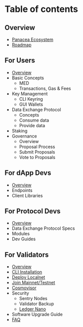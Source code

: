 # Table of contents

## Overview

* [Panacea Ecosystem](about-panacea/panacea-ecosystem.md)
* [Roadmap](about-panacea/roadmap.md)

## For Users

* [Overview](users/overview.md)
* Basic Concepts
  * MED
  * Transactions, Gas & Fees
* Key Management
  * CLI Keyring
  * GUI Wallets
* Data Exchange Protocol
  * Concepts
  * Consume data
  * Provide data
* Staking
* Governance
  * Overview
  * Proposal Process
  * Submit Proposals
  * Vote to Proposals

## For dApp Devs

* [Overview](dapp-devs/overview.md)
* Endpoints
* Client Libraries

## For Protocol Devs

* [Overview](protocol-devs/overview.md)
* Data Exchange Protocol Specs
* Modules
* Dev Guides

## For Validators

* [Overview](validators/overview.md)
* [CLI Installation](validators/cli-installation.md)
* [Deploy Localnet](validators/deploy-localnet.md)
* [Join Mainnet/Testnet](validators/join-mainnet-testnet.md)
* [Cosmovisor](validators/cosmovisor.md)
* Security
  * Sentry Nodes
  * Validator Backup
  * [Ledger Nano](validators/ledger-nano.md)
* Software Upgrade Guide
* [FAQ](validators/faq.md)

